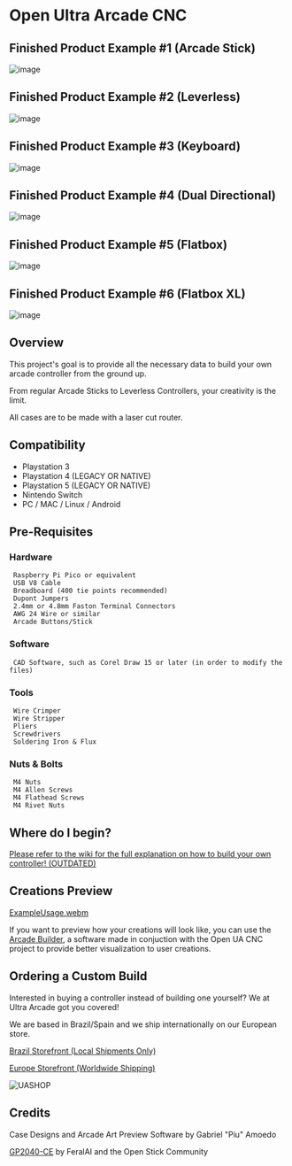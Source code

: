 # Open Ultra Arcade CNC

## Finished Product Example #1 (Arcade Stick)
![image](https://ultraarcade.eu/cdn/shop/files/3.png?v=1695998952&width=750)

## Finished Product Example #2 (Leverless)
![image](https://ultraarcade.eu/cdn/shop/files/lever10.png?v=1696192330&width=750)

## Finished Product Example #3 (Keyboard)
![image](https://ultraarcade.eu/cdn/shop/files/8.png?v=1695999869&width=750)

## Finished Product Example #4 (Dual Directional)
![image](https://ultraarcade.eu/cdn/shop/files/7.png?v=1695999706&width=750)

## Finished Product Example #5 (Flatbox)
![image](https://ultraarcade.eu/cdn/shop/files/1.png?v=1695995575&width=750)

## Finished Product Example #6 (Flatbox XL)
![image](https://ultraarcade.eu/cdn/shop/files/flat_xl2_double.png?v=1696188975&width=750)

## Overview

This project's goal is to provide all the necessary data to build your own arcade controller from the ground up.

From regular Arcade Sticks to Leverless Controllers, your creativity is the limit.

All cases are to be made with a laser cut router.

## Compatibility

- Playstation 3
- Playstation 4 (LEGACY OR NATIVE)
- Playstation 5 (LEGACY OR NATIVE)
- Nintendo Switch
- PC / MAC / Linux / Android

## Pre-Requisites

### Hardware

     Raspberry Pi Pico or equivalent
     USB V8 Cable
     Breadboard (400 tie points recommended)
     Dupont Jumpers
     2.4mm or 4.8mm Faston Terminal Connectors
     AWG 24 Wire or similar
     Arcade Buttons/Stick

### Software

     CAD Software, such as Corel Draw 15 or later (in order to modify the files)

### Tools

     Wire Crimper
     Wire Stripper
     Pliers
     Screwdrivers
     Soldering Iron & Flux
     
### Nuts & Bolts

     M4 Nuts
     M4 Allen Screws
     M4 Flathead Screws
     M4 Rivet Nuts

## Where do I begin?

[Please refer to the wiki for the full explanation on how to build your own controller! (OUTDATED)](https://github.com/Ultra-Arcade/open-ua-cnc/wiki/)

## Creations Preview

[ExampleUsage.webm](https://user-images.githubusercontent.com/11778557/180760613-1b731b34-b6ba-47a1-9874-4af2d98b4cfe.webm)

If you want to preview how your creations will look like, you can use the [Arcade Builder](https://github.com/Ultra-Arcade/arcade-builder-english), a software made in conjuction with the Open UA CNC project to provide better visualization to user creations.

## Ordering a Custom Build

Interested in buying a controller instead of building one yourself? We at Ultra Arcade got you covered!

We are based in Brazil/Spain and we ship internationally on our European store. 

[Brazil Storefront (Local Shipments Only)](https://shop.ultraarcadebh.com.br/)

[Europe Storefront (Worldwide Shipping)](https://shop.ultraarcadebh.com.br/)

![UASHOP](https://user-images.githubusercontent.com/11778557/211209698-63646c53-1d50-43fb-b3fa-9fa84eb03af8.png)


## Credits

Case Designs and Arcade Art Preview Software by Gabriel "Piu" Amoedo

[GP2040-CE](https://github.com/OpenStickCommunity/GP2040-CE) by FeralAI and the Open Stick Community
